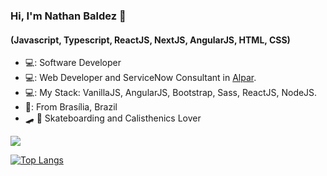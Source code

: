 ### Hi, I'm Nathan Baldez 👋
#### (Javascript, Typescript, ReactJS, NextJS, AngularJS, HTML, CSS)
* 💻: Software Developer
* 💻: Web Developer and ServiceNow Consultant in [Alpar](https://alpar.com.br/). 
* 💻: My Stack: VanillaJS, AngularJS, Bootstrap, Sass, ReactJS, NodeJS.
* 🏡: From Brasília, Brazil 
* :skateboard: :muscle: Skateboarding and Calisthenics Lover

[<img src="https://img.shields.io/badge/linkedin-%230077B5.svg?&style=for-the-badge&logo=linkedin&logoColor=white" />](https://www.linkedin.com/in/nathan-baldez-380684197/)

[![Top Langs](https://github-readme-stats.vercel.app/api/top-langs/?username=nthbaldez)](https://github.com/nthbaldez/github-readme-stats)
